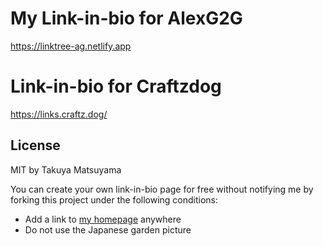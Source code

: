My Link-in-bio for AlexG2G
=========================

https://linktree-ag.netlify.app


Link-in-bio for Craftzdog
=========================

https://links.craftz.dog/


## License

MIT by Takuya Matsuyama

You can create your own link-in-bio page for free without notifying me by forking this project under the following conditions:

- Add a link to [my homepage](https://www.craftz.dog/) anywhere
- Do not use the Japanese garden picture
